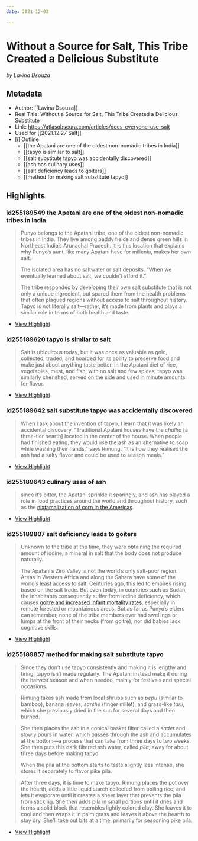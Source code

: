 ```yaml
---
date: 2021-12-03

---
```

# Without a Source for Salt, This Tribe Created a Delicious Substitute
<cite>by Lavina Dsouza</cite>

## Metadata
- Author: [[Lavina Dsouza]]
- Real Title: Without a Source for Salt, This Tribe Created a Delicious Substitute
- Link: https://atlasobscura.com/articles/does-everyone-use-salt
- Used for [[2021.12.27 Salt]]
- [i] Outline 
     - [[the Apatani are one of the oldest non-nomadic tribes in India]]
     - [[tapyo is similar to salt]]
     - [[salt substitute tapyo was accidentally discovered]]
     - [[ash has culinary uses]]
     - [[salt deficiency leads to goiters]]
     - [[method for making salt substitute tapyo]]

## Highlights

### id255189549 the Apatani are one of the oldest non-nomadic tribes in India

> Punyo belongs to the Apatani tribe, one of the oldest non-nomadic tribes in India. They live among paddy fields and dense green hills in Northeast India’s Arunachal Pradesh. It is this location that explains why Punyo’s aunt, like many Apatani have for millenia, makes her own salt.
> 
> The isolated area has no saltwater or salt deposits. “When we eventually learned about salt, we couldn’t afford it." 
> 
> The tribe responded by developing their own salt substitute that is not only a unique ingredient, but spared them from the health problems that often plagued regions without access to salt throughout history. Tapyo is not literally salt—rather, it’s made from plants and plays a similar role in terms of both health and taste.

 * [View Highlight](https://read.readwise.io/read/01fnywmrp1v17w722qededq79q)

### id255189620 tapyo is similar to salt

> Salt is ubiquitous today, but it was once as valuable as gold, collected, traded, and hoarded for its ability to preserve food and make just about anything taste better. In the Apatani diet of rice, vegetables, meat, and fish, with no salt and few spices, tapyo was similarly cherished, served on the side and used in minute amounts for flavor.

 * [View Highlight](https://read.readwise.io/read/01fnywn0vhsgsnmvq482se5pfv)

### id255189642 salt substitute tapyo was accidentally discovered

> When I ask about the invention of tapyo, I learn that it was likely an accidental discovery. “Traditional Apatani houses have the *chulha* [a three-tier hearth] located in the center of the house. When people had finished eating, they would use the ash as an alternative to soap while washing their hands,” says Rimung. “It is how they realised the ash had a salty flavor and could be used to season meals.”

 * [View Highlight](https://read.readwise.io/read/01fnywny87zkz5abkv9j2frtz8)

### id255189643 culinary uses of ash

> since it’s bitter, the Apatani sprinkle it sparingly, and ash has played a role in food practices around the world and throughout history, such as the [nixtamalization of corn in the Americas](https://en.wikipedia.org/wiki/Nixtamalization).

 * [View Highlight](https://read.readwise.io/read/01fnywphgggpwz942rjdgy8awa)

### id255189807 salt deficiency leads to goiters

> Unknown to the tribe at the time, they were obtaining the required amount of iodine, a mineral in salt that the body does not produce naturally.
> 
> The Apatani’s Ziro Valley is not the world’s only salt-poor region. Areas in Western Africa and along the Sahara have some of the world’s least access to salt. Centuries ago, this led to empires rising based on the salt trade. But even today, in countries such as Sudan, the inhabitants consequently suffer from iodine deficiency, which causes [goitre and increased infant mortality rates](https://bmcresnotes.biomedcentral.com/articles/10.1186/1756-0500-7-751), especially in remote forested or mountainous areas. But as far as Punyo’s elders can remember, none of the tribe members ever had swellings or lumps at the front of their necks (from goitre); nor did babies lack cognitive skills.


 * [View Highlight](https://read.readwise.io/read/01fnywqbgzx481kp9cv7qdgcgn)

### id255189857 method for making salt substitute tapyo

> Since they don’t use tapyo consistently and making it is lengthy and tiring, tapyo isn’t made regularly. The Apatani instead make it during the harvest season and when needed, mainly for festivals and special occasions.

> Rimung takes ash made from local shrubs such as *pepu* (similar to bamboo), banana leaves, *sarshe* (finger millet), and grass-like *tarii*, which she previously dried in the sun for several days and then burned.

> She then places the ash in a conical basket filter called a *sader* and slowly pours in water, which passes through the ash and accumulates at the bottom—a process that can take from three days to two weeks. She then puts this dark filtered ash water, called *pila*, away for about three days before making tapyo.
> 
> When the pila at the bottom starts to taste slightly less intense, she stores it separately to flavor pike pila.

> After three days, it is time to make tapyo. Rimung places the pot over the hearth, adds a little liquid starch collected from boiling rice, and lets it evaporate until it creates a sheer layer that prevents the pila from sticking. She then adds pila in small portions until it dries and forms a solid block that resembles lightly colored clay. She leaves it to cool and then wraps it in palm grass and leaves it above the hearth to stay dry. She’ll take out bits at a time, primarily for seasoning pike pila.
> 
 * [View Highlight](https://read.readwise.io/read/01fnywrzyk1qxazh4yz3504tb9)
